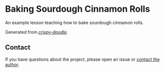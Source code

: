 # Baking Sourdough Cinnamon Rolls

An example lesson teaching how to bake sourdough cinnamon rolls.

Generated from [_crispy-doodle_](https://github.com/carpentries/crispy-doodle).

## Contact

If you have questions about the project, please open an issue or [contact the author](mailto:example2@example.com).
